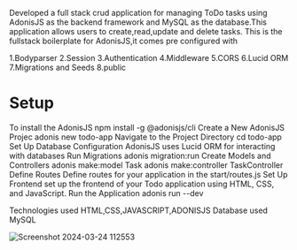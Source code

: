 Developed a full stack crud application for managing ToDo tasks using AdonisJS as the backend framework and MySQL as the database.This application allows users to create,read,update and delete tasks.
This is the fullstack boilerplate for AdonisJS,it comes pre configured with


1.Bodyparser
2.Session
3.Authentication
4.Middleware
5.CORS
6.Lucid ORM
7.Migrations and Seeds
8.public


Setup
======

To install the AdonisJS
    npm install -g @adonisjs/cli
Create a New AdonisJS Projec
    adonis new todo-app
Navigate to the Project Directory
    cd todo-app
Set Up Database Configuration
    AdonisJS uses Lucid ORM for interacting with databases
Run Migrations
    adonis migration:run
Create Models and Controllers
    adonis make:model Task
    adonis make:controller TaskController
Define Routes
    Define routes for your application in the start/routes.js
Set Up Frontend
    set up the frontend of your Todo application using HTML, CSS, and JavaScript.
Run the Application
    adonis run --dev


Technologies used HTML,CSS,JAVASCRIPT,ADONISJS
Database used MySQL






![Screenshot 2024-03-24 112553](https://github.com/Vijayalakshmi246/ToDo-Application/assets/138611583/bfce7022-601f-4662-be12-ca9a6f6b9243)



